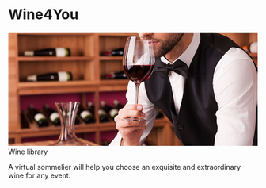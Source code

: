 # Wine4You
![](images/sommelier.jpg)
Wine library

A virtual sommelier will help you choose an exquisite and extraordinary wine for any event.
